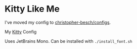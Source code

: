 # Kitty Like Me

I've moved my config to [christopher-besch/configs](https://github.com/christopher-besch/configs).

My [Kitty](https://sw.kovidgoyal.net/kitty/) Config

Uses JetBrains Mono.
Can be installed with `./install_font.sh`
